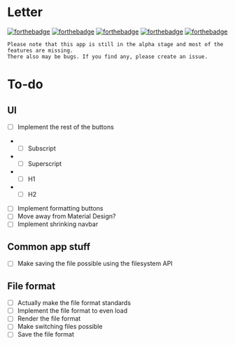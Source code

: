 # Letter

[![forthebadge](https://forthebadge.com/images/badges/powered-by-electricity.svg)](https://forthebadge.com)
[![forthebadge](https://forthebadge.com/images/badges/gluten-free.svg)](https://forthebadge.com)
[![forthebadge](https://forthebadge.com/images/badges/built-with-love.svg)](https://forthebadge.com)
[![forthebadge](https://forthebadge.com/images/badges/uses-html.svg)](https://forthebadge.com)
[![forthebadge](https://forthebadge.com/images/badges/compatibility-betamax.svg)](https://forthebadge.com)

    Please note that this app is still in the alpha stage and most of the features are missing.
    There also may be bugs. If you find any, please create an issue.

# To-do

## UI
+ [ ] Implement the rest of the buttons
+ + [ ] Subscript
+ + [ ] Superscript
+ + [ ] H1
+ + [ ] H2
+ [ ] Implement formatting buttons
+ [ ] Move away from Material Design?
+ [ ] Implement shrinking navbar
## Common app stuff
+ [ ] Make saving the file possible using the filesystem API
## File format
+ [ ] Actually make the file format standards
+ [ ] Implement the file format to even load
+ [ ] Render the file format
+ [ ] Make switching files possible
+ [ ] Save the file format
